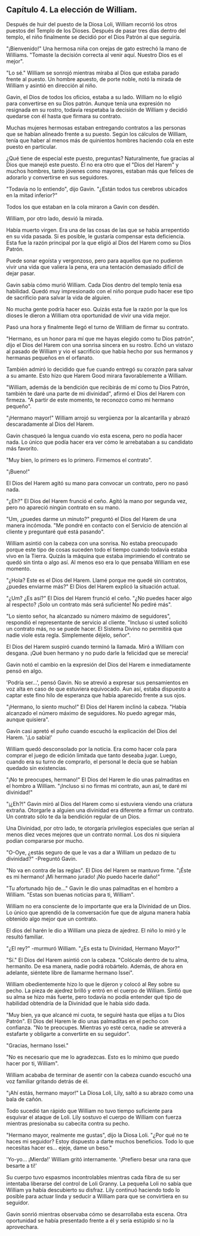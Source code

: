 
## Capítulo 4. La elección de William.


Después de huir del puesto de la Diosa Loli, William recorrió los otros puestos del Templo de los Dioses. Después de pasar tres días dentro del templo, el niño finalmente se decidió por el Dios Patrón al que seguiría.

"¡Bienvenido!" Una hermosa niña con orejas de gato estrechó la mano de Williams. "Tomaste la decisión correcta al venir aquí. Nuestro Dios es el mejor".

"Lo sé." William se sonrojó mientras miraba al Dios que estaba parado frente al puesto. Un hombre apuesto, de porte noble, notó la mirada de William y asintió en dirección al niño.

Gavin, el Dios de todos los oficios, estaba a su lado. William no lo eligió para convertirse en su Dios patrón. Aunque tenía una expresión no resignada en su rostro, todavía respetaba la decisión de William y decidió quedarse con él hasta que firmara su contrato.

Muchas mujeres hermosas estaban entregando contratos a las personas que se habían alineado frente a su puesto. Según los cálculos de William, tenía que haber al menos más de quinientos hombres haciendo cola en este puesto en particular.

¿Qué tiene de especial este puesto, preguntas? Naturalmente, fue gracias al Dios que manejó este puesto. Él no era otro que el "Dios del Harem" y muchos hombres, tanto jóvenes como mayores, estaban más que felices de adorarlo y convertirse en sus seguidores.

"Todavía no lo entiendo", dijo Gavin. "¿Están todos tus cerebros ubicados en la mitad inferior?"

Todos los que estaban en la cola miraron a Gavin con desdén.

William, por otro lado, desvió la mirada.

Había muerto virgen. Era una de las cosas de las que se había arrepentido en su vida pasada. Si es posible, le gustaría compensar esta deficiencia. Esta fue la razón principal por la que eligió al Dios del Harem como su Dios Patrón.

Puede sonar egoísta y vergonzoso, pero para aquellos que no pudieron vivir una vida que valiera la pena, era una tentación demasiado difícil de dejar pasar.

Gavin sabía cómo murió William. Cada Dios dentro del templo tenía esa habilidad. Quedó muy impresionado con el niño porque pudo hacer ese tipo de sacrificio para salvar la vida de alguien.

No mucha gente podría hacer eso. Quizás esta fue la razón por la que los dioses le dieron a William otra oportunidad de vivir una vida mejor.

Pasó una hora y finalmente llegó el turno de William de firmar su contrato.

"Hermano, es un honor para mí que me hayas elegido como tu Dios patrón", dijo el Dios del Harem con una sonrisa sincera en su rostro. Echó un vistazo al pasado de William y vio el sacrificio que había hecho por sus hermanos y hermanas pequeños en el orfanato.

También admiró lo decidido que fue cuando entregó su corazón para salvar a su amante. Esto hizo que Harem Good mirara favorablemente a William.

"William, además de la bendición que recibirás de mí como tu Dios Patrón, también te daré una parte de mi divinidad", afirmó el Dios del Harem con firmeza. "A partir de este momento, te reconozco como mi hermano pequeño".

"¡Hermano mayor!" William arrojó su vergüenza por la alcantarilla y abrazó descaradamente al Dios del Harem.

Gavin chasqueó la lengua cuando vio esta escena, pero no podía hacer nada. Lo único que podía hacer era ver cómo le arrebataban a su candidato más favorito.

"Muy bien, lo primero es lo primero. Firmemos el contrato".

"¡Bueno!"

El Dios del Harem agitó su mano para convocar un contrato, pero no pasó nada.

"¿Eh?" El Dios del Harem frunció el ceño. Agitó la mano por segunda vez, pero no apareció ningún contrato en su mano.

"Um, ¿puedes darme un minuto?" preguntó el Dios del Harem de una manera incómoda. "Me pondré en contacto con el Servicio de atención al cliente y preguntaré qué está pasando".

William asintió con la cabeza con una sonrisa. No estaba preocupado porque este tipo de cosas suceden todo el tiempo cuando todavía estaba vivo en la Tierra. Quizás la máquina que estaba imprimiendo el contrato se quedó sin tinta o algo así. Al menos eso era lo que pensaba William en ese momento.

"¿Hola? Este es el Dios del Harem. Llamé porque me quedé sin contratos, ¿puedes enviarme más?" El Dios del Harem explicó la situación actual.

"¿Um? ¿Es así?" El Dios del Harem frunció el ceño. "¿No puedes hacer algo al respecto? ¡Solo un contrato más será suficiente! No pediré más".

"Lo siento señor, ha alcanzado su número máximo de seguidores", respondió el representante de servicio al cliente. "Incluso si usted solicitó un contrato más, no se puede hacer. El Sistema Divino no permitirá que nadie viole esta regla. Simplemente déjelo, señor".

El Dios del Harem suspiró cuando terminó la llamada. Miró a William con desgana. ¡Qué buen hermano y no pudo darle la felicidad que se merecía!

Gavin notó el cambio en la expresión del Dios del Harem e inmediatamente pensó en algo.

'Podría ser...', pensó Gavin. No se atrevió a expresar sus pensamientos en voz alta en caso de que estuviera equivocado. Aun así, estaba dispuesto a captar este fino hilo de esperanza que había aparecido frente a sus ojos.

"¡Hermano, lo siento mucho!" El Dios del Harem inclinó la cabeza. "Había alcanzado el número máximo de seguidores. No puedo agregar más, aunque quisiera".

Gavin casi apretó el puño cuando escuchó la explicación del Dios del Harem. '¡Lo sabía!'

William quedó desconsolado por la noticia. Era como hacer cola para comprar el juego de edición limitada que tanto deseaba jugar. Luego, cuando era su turno de comprarlo, el personal le decía que se habían quedado sin existencias.

"¡No te preocupes, hermano!" El Dios del Harem le dio unas palmaditas en el hombro a William. "¡Incluso si no firmas mi contrato, aun así, te daré mi divinidad!"

"¡¿Eh?!" Gavin miró al Dios del Harem como si estuviera viendo una criatura extraña. Otorgarle a alguien una divinidad era diferente a firmar un contrato. Un contrato sólo te da la bendición regular de un Dios.

Una Divinidad, por otro lado, te otorgaría privilegios especiales que serían al menos diez veces mejores que un contrato normal. Los dos ni siquiera podían compararse por mucho.

"O-Oye, ¿estás seguro de que le vas a dar a William un pedazo de tu divinidad?" -Preguntó Gavin.

"No va en contra de las reglas". El Dios del Harem se mantuvo firme. "¡Éste es mi hermano! ¡Mi hermano jurado! ¡No puedo hacerle daño!"

"Tu afortunado hijo de..." Gavin le dio unas palmaditas en el hombro a William. "Estas son buenas noticias para ti, William".

William no era consciente de lo importante que era la Divinidad de un Dios. Lo único que aprendió de la conversación fue que de alguna manera había obtenido algo mejor que un contrato.

El dios del harén le dio a William una pieza de ajedrez. El niño lo miró y le resultó familiar.

"¿El rey?" -murmuró William. "¿Es esta tu Divinidad, Hermano Mayor?"

"Sí." El Dios del Harem asintió con la cabeza. "Colócalo dentro de tu alma, hermanito. De esa manera, nadie podrá robártelo. Además, de ahora en adelante, siéntete libre de llamarme hermano Issei".

William obedientemente hizo lo que le dijeron y colocó al Rey sobre su pecho. La pieza de ajedrez brilló y entró en el cuerpo de William. Sintió que su alma se hizo más fuerte, pero todavía no podía entender qué tipo de habilidad obtendría de la Divinidad que le había sido dada.

"Muy bien, ya que alcancé mi cuota, te seguiré hasta que elijas a tu Dios Patrón". El Dios del Harem le dio unas palmaditas en el pecho con confianza. "No te preocupes. Mientras yo esté cerca, nadie se atreverá a estafarte y obligarte a convertirte en su seguidor".

"Gracias, hermano Issei."

"No es necesario que me lo agradezcas. Esto es lo mínimo que puedo hacer por ti, William".

William acababa de terminar de asentir con la cabeza cuando escuchó una voz familiar gritando detrás de él.

"¡Ahí estás, hermano mayor!" La Diosa Loli, Lily, saltó a su abrazo como una bala de cañón.

Todo sucedió tan rápido que William no tuvo tiempo suficiente para esquivar el ataque de Loli. Lily sostuvo el cuerpo de William con fuerza mientras presionaba su cabecita contra su pecho.

"Hermano mayor, realmente me gustas", dijo la Diosa Loli. "¿Por qué no te haces mi seguidor? Estoy dispuesto a darte muchos beneficios. Todo lo que necesitas hacer es... ejeje, dame un beso."

'Yo-yo… ¡Mierda!' William gritó internamente. '¡Prefiero besar una rana que besarte a ti!'

Su cuerpo tuvo espasmos incontrolables mientras cada fibra de su ser intentaba liberarse del control de Loli Granny. La pequeña Loli no sabía que William ya había descubierto su disfraz. Lily continuó haciendo todo lo posible para actuar linda y seducir a William para que se convirtiera en su seguidor.

Gavin sonrió mientras observaba cómo se desarrollaba esta escena. Otra oportunidad se había presentado frente a él y sería estúpido si no la aprovechara.